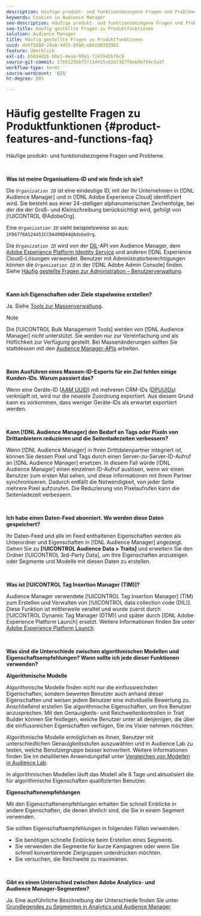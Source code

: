 ```yaml
---
description: Häufige produkt- und funktionsbezogene Fragen und Probleme.
keywords: Cookies in Audience Manager
seo-description: Häufige produkt- und funktionsbezogene Fragen und Probleme.
seo-title: Häufig gestellte Fragen zu Produktfunktionen
solution: Audience Manager
title: Häufig gestellte Fragen zu Produktfunktionen
uuid: da5f5089-24a8-4455-88a6-eb62d83939d2
feature: Überblick
exl-id: b5884d26-0be1-4eaa-99a1-7247942bf6c9
source-git-commit: 1760125bbf5f134415c616f367f0eb96f04c5a3f
workflow-type: tm+mt
source-wordcount: '615'
ht-degree: 88%

---
```


# Häufig gestellte Fragen zu Produktfunktionen {#product-features-and-functions-faq}

Häufige produkt- und funktionsbezogene Fragen und Probleme.

 

<!-- 

faq_features_functions.xml

 -->

**Was ist meine Organisations-ID und wie finde ich sie?**

Die *`Organization ID`* ist eine eindeutige ID, mit der Ihr Unternehmen in [!DNL Audience Manager] und in [!DNL Adobe Experience Cloud] identifiziert wird. Sie besteht aus einer 24-stelligen alphanumerischen Zeichenfolge, bei der die der Groß- und Kleinschreibung berücksichtigt wird, gefolgt von [!UICONTROL @AdobeOrg].

Eine *`Organization ID`* sieht beispielsweise so aus: `1FD6776A524453CC0A490D44@AdobeOrg`.

Die *`Organization ID`* wird von der [DIL](../dil/dil-overview.md)-API von Audience Manager, dem [Adobe Experience Platform Identity Service](https://docs.adobe.com/content/help/de-DE/id-service/using/home.html) und anderen [!DNL Experience Cloud]-Lösungen verwendet. Benutzer mit Administratorberechtigungen können die *`Organization ID`* in der [!DNL Adobe Admin Console] finden. Siehe [Häufig gestellte Fragen zur Administration – Benutzerverwaltung](https://docs.adobe.com/content/help/de-DE/core-services/interface/manage-users-and-products/admin-getting-started.html).

 

**Kann ich Eigenschaften oder Ziele stapelweise erstellen?**

Ja. Siehe [Tools zur Massenverwaltung](../reference/bulk-management-tools/bulk-management-intro.md).

>[!NOTE]
>
>Die [!UICONTROL Bulk Management Tools] werden von [!DNL Audience Manager] *nicht* unterstützt. Sie werden nur zur Vereinfachung und als Höflichkeit zur Verfügung gestellt. Bei Massenänderungen sollten Sie stattdessen mit den [Audience Manager-APIs](../api/api.md) arbeiten.

 

**Beim Ausführen eines Massen-ID-Exports für ein Ziel fehlen einige Kunden-IDs. Warum passiert das?**

Wenn eine Geräte-ID ([AAM UUID](../reference/ids-in-aam.md)) mit mehreren CRM-IDs ([DPUUIDs](../reference/ids-in-aam.md)) verknüpft ist, wird nur die neueste Zuordnung exportiert. Aus diesem Grund kann es vorkommen, dass weniger Geräte-IDs als erwartet exportiert werden.

 

**Kann [!DNL Audience Manager] den Bedarf an Tags oder Pixeln von Drittanbietern reduzieren und die Seitenladezeiten verbessern?**

Wenn [!DNL Audience Manager] in Ihren Drittdatenpartner integriert ist, können Sie dessen Pixel und Tags durch einen Server-zu-Server-ID-Aufruf an [!DNL Audience Manager] ersetzen. In diesem Fall würde [!DNL Audience Manager] einen einzelnen ID-Aufruf auslösen, wenn wir einen Benutzer zum ersten Mal sehen, und diese Informationen mit Ihrem Partner synchronisieren. Dadurch entfällt die Notwendigkeit, von jeder Seite mehrere Pixel aufzurufen. Die Reduzierung von Pixelaufrufen kann die Seitenladezeit verbessern.

 

**Ich habe einen Daten-Feed abonniert. Wo werden diese Daten gespeichert?**

Ihr Daten-Feed und alle im Feed enthaltenen Eigenschaften werden als Unterordner und Eigenschaften in [!DNL Audience Manager] angezeigt. Gehen Sie zu **[!UICONTROL Audience Data > Traits]** und erweitern Sie den Ordner [!UICONTROL 3rd-Party Data], um Ihre Eigenschaften anzuzeigen oder Segmente und Modelle mit diesen Daten zu erstellen.

 

**Was ist [!UICONTROL Tag Insertion Manager (TIM)]?**

Audience Manager verwendete [!UICONTROL Tag Insertion Manager] (TIM) zum Erstellen und Verwalten von [!UICONTROL data collection code (DIL)]. Diese Funktion ist mittlerweile veraltet und wurde zuerst durch [!UICONTROL Dynamic Tag Manager (DTM)] und später durch [!DNL Adobe Experience Platform Launch] ersetzt. Weitere Informationen finden Sie unter [Adobe Experience Platform Launch](https://experienceleague.adobe.com/docs/launch/using/home.html).

 

**Was sind die Unterschiede zwischen algorithmischen Modellen und Eigenschaftsempfehlungen? Wann sollte ich jede dieser Funktionen verwenden?**

**Algorithmische Modelle**

Algorithmische Modelle finden nicht nur die einflussreichsten Eigenschaften, sondern bewerten Benutzer auch anhand dieser Eigenschaften und weisen jedem Benutzer eine individuelle Bewertung zu. Anschließend erstellen Sie algorithmische Eigenschaften, um Ihre Benutzer anzusprechen. Mit den Genauigkeits- und Reichweitenkontrollen in Trait Builder können Sie festlegen, welche Benutzer unter all denjenigen, die über die einflussreichen Eigenschaften verfügen, Sie ins Visier nehmen möchten.

Algorithmische Modelle ermöglichen es Ihnen, Benutzer mit unterschiedlichen Genauigkeitsstufen auszuwählen und in Audience Lab zu testen, welche Benutzergruppe besser konvertiert. Weitere Informationen finden Sie im detaillierten Anwendungsfall unter [Vergleichen von Modellen in Audience Lab](../features/audience-lab/audience-lab-use-cases.md#compare-models).

In algorithmischen Modellen läuft das Modell alle 8 Tage und aktualisiert die für algorithmische Eigenschaften qualifizierten Benutzer.

**Eigenschaftenempfehlungen**

Mit den Eigenschaftenempfehlungen erhalten Sie schnell Einblicke in andere Eigenschaften, die denen ähnlich sind, die Sie in einem Segment verwenden.

Sie sollten Eigenschaftsempfehlungen in folgenden Fällen verwenden:

* Sie benötigen schnelle Einblicke beim Erstellen eines Segments.
* Sie verwenden die Segmente für kurze Kampagnen oder wenn Sie schnell konvertierende Zielgruppen unterdrücken möchten.
* Sie versuchen, die Reichweite zu maximieren.

 

**Gibt es einen Unterschied zwischen Adobe Analytics- und Audience Manager-Segmenten?**

Ja. Eine ausführliche Beschreibung der Unterschiede finden Sie unter [Grundlegendes zu Segmenten in Analytics und Audience Manager](https://docs.adobe.com/content/help/de-DE/analytics/integration/audience-analytics/audience-analytics-workflow/aam-analytics-segments.html).
